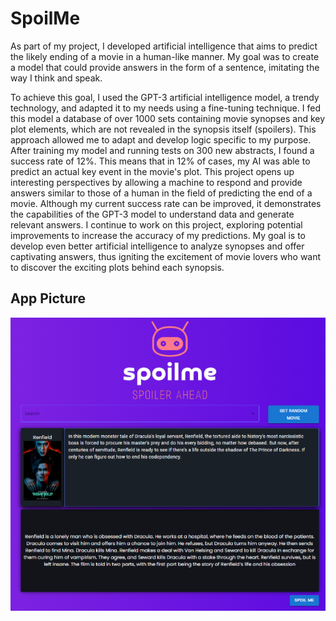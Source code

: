 # SpoilMe

As part of my project, I developed artificial intelligence that aims to predict the likely ending of a movie in a human-like manner. My goal was to create a model that could provide answers in the form of a sentence, imitating the way I think and speak.

To achieve this goal, I used the GPT-3 artificial intelligence model, a trendy technology, and adapted it to my needs using a fine-tuning technique. I fed this model a database of over 1000 sets containing movie synopses and key plot elements, which are not revealed in the synopsis itself (spoilers). This approach allowed me to adapt and develop logic specific to my purpose. After training my model and running tests on 300 new abstracts, I found a success rate of 12%. This means that in 12% of cases, my AI was able to predict an actual key event in the movie's plot. This project opens up interesting perspectives by allowing a machine to respond and provide answers similar to those of a human in the field of predicting the end of a movie. Although my current success rate can be improved, it demonstrates the capabilities of the GPT-3 model to understand data and generate relevant answers. I continue to work on this project, exploring potential improvements to increase the accuracy of my predictions. My goal is to develop even better artificial intelligence to analyze synopses and offer captivating answers, thus igniting the excitement of movie lovers who want to discover the exciting plots behind each synopsis.

## App Picture

![App Screenshot](https://github.com/ElieB-1012/SpoilMe_GPT_3/blob/master/SpoilMe%20app.png)
